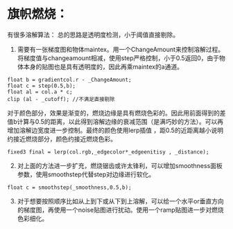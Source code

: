 # 旗帜燃烧：
有很多溶解算法：
总的思路是透明度检测，小于阈值直接剔除。
1.	需要有一张梯度图和物体maintex。用一个ChangeAmount来控制溶解过程。将梯度值与changeamount相减，使用step严格控制，小于0.5返回0，由于物体本身的贴图也是具有透明度的，因此再乘maintex的a通道。
``` 
float b = gradientcol.r - _ChangeAmount;
float c = step(0.5,b);
float al = col.a * c;
clip (al - _cutoff); //不满足直接剔除
```

对于颜色部分，效果是渐变的，燃烧边缘是具有燃烧色彩的。因此用前面得到的差值b计算与0.5的距离，以此得到溶解边缘的衰减范围（是满巧妙的方法）。可以再增加溶解边宽度进一步控制。最终的颜色使用lerp插值 ，距0.5的近距离越小说明约接近燃烧部分，颜色约接近燃烧色彩。
```
fixed3 final = lerp(col.rgb,_edgecolor*_edgeenitisy , _distance);
```

2.	对上面的方法进一步扩充，燃烧锯齿或许太锋利，可以增加smoothness面板参数，使用smoothstep代替step对边缘进行软化。
```
float c = smoothstep(_smoothness,0.5,b);
```
3.	对于想要按照顺序比如从上到下或从下到上溶解，可以给一个水平or垂直方向的梯度图，再使用一个noise贴图进行扰动。使用一个ramp贴图进一步对燃烧色彩细化。
